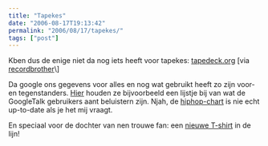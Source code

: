 ```yaml
---
title: "Tapekes"
date: "2006-08-17T19:13:42"
permalink: "2006/08/17/tapekes/"
tags: ["post"]
---
```

Kben dus de enige niet da nog iets heeft voor tapekes: [tapedeck.org](http://www.tapedeck.org/ "http://www.tapedeck.org/") \[via [recordbrother](http://recordbrother.typepad.com/imagesilike/2006/08/dog_days_dog_ye.html "http://recordbrother.typepad.com/imagesilike/2006/08/dog_days_dog_ye.html")\]

Da google ons gegevens voor alles en nog wat gebruikt heeft zo zijn voor- en tegenstanders. [Hier](http://www.google.com/trends/music "http://www.google.com/trends/music") houden ze bijvoorbeeld een lijstje bij van wat de GoogleTalk gebruikers aant beluistern zijn. Njah, de [hiphop-chart](http://www.google.com/trends/music?genre=Hip-Hop "http://www.google.com/trends/music?genre=Hip-Hop") is nie echt up-to-date als je het mij vraagt.

En speciaal voor de dochter van nen trouwe fan: een [nieuwe T-shirt](/images/blog/2006/08/Tzipke.jpg "/images/blog/2006/08/Tzipke.jpg") in de lijn!
